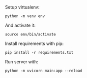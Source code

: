 Setup virtualenv:

`python -m venv env`

And activate it:

`source env/bin/activate`

Install requirements with pip:

`pip install -r requirements.txt`

Run server with:

`python -m uvicorn main:app --reload`

